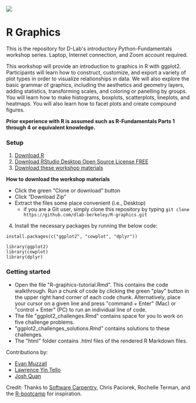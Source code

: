 ![](/visuals/iris_compound.jpg)

# R Graphics

This is the repository for D-Lab's introductory Python-Fundamentals workshop series. Laptop, Internet connection, and Zoom account required.

This workshop will provide an introduction to graphics in R with ggplot2. Participants will learn how to construct, customize, and export a variety of plot types in order to visualize relationships in data. We will also explore the basic grammar of graphics, including the aesthetics and geometry layers, adding statistics, transforming scales, and coloring or panelling by groups. You will learn how to make histograms, boxplots, scatterplots, lineplots, and heatmaps. You will also learn how to facet plots and create compound figures. 

**Prior experience with R is assumed such as R-Fundamentals Parts 1 through 4 or equivalent knowledge.**

### Setup

1. [Download R](https://cloud.r-project.org/)  
2. [Download RStudio Desktop Open Source License FREE](https://rstudio.com/products/rstudio/download/#download)  
3. [Download these workshop materials](https://github.com/dlab-berkeley/R-graphics)  

**How to download the workshop materials**

* Click the green “Clone or download” button  
* Click “Download Zip”  
* Extract the files some place convenient (i.e., Desktop)  
  * if you are a Git user, simply clone this repository  by typing `git clone https://github.com/dlab-berkeley/R-graphics.git`

4. Install the necessary packages by running the below code: 

```
install.packages(c("ggplot2", "cowplot", "dplyr"))

library(ggplot2)
library(cowplot)
library(dplyr)
```

### Getting started

* Open the file "R-graphics-tutorial.Rmd". This contains the code walkthrough. Run a chunk of code by clicking the green "play" button in the upper right hand corner of each code chunk. Alternatively, place your cursor on a given line and press "command + Enter" (Mac) or "control + Enter" (PC) to run an individual line of code. 
* The file "ggplot2_challenges.Rmd" contains space for you to work on five challenge problems. 
* "ggplot2_challenges_solutions.Rmd" contains solutions to these challenges. 
* The "html" folder contains .html files of the rendered R Markdown files. 

Contributions by:
* [Evan Muzzall](https://dlab.berkeley.edu/people/evan-muzzall)
* [Lawrence Yin Tello](https://dlab.berkeley.edu/people/lawrence-yin-tello)
* [Josh Quan](https://dlab.berkeley.edu/people/josh-quan-0)

Credit: Thanks to [Software Carpentry](http://software-carpentry.org/workshops/), Chris Paciorek, Rochelle Terman, and the [R-bootcamp](https://dlab.berkeley.edu/training/r-bootcamp-3) for inspiration.
